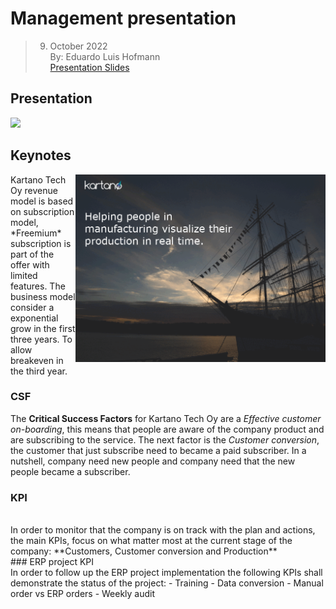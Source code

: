 # Management presentation
> 09. October 2022    
> By: Eduardo Luis Hofmann    
> [Presentation Slides](01presentation.md)

## Presentation

[<img src="https://code.33co.de/ehofmann/ERP-samk/src/branch/master/videos/reduce-presentation.mp4">](Presentation)



## Keynotes
<img src="animation.gif" align="right" width="400px"/>
Kartano Tech Oy revenue model is based on subscription model, *Freemium* subscription is part of the offer with limited features.   
The business model consider a exponential grow in the first three years. To allow breakeven in the third year.
<br> 

### CSF
The **Critical Success Factors** for Kartano Tech Oy are a *Effective customer on-boarding*, this means that people are aware of the company product and are subscribing to the service. The next factor is the *Customer conversion*, the customer that just subscribe need to became a paid subscriber. In a nutshell, company need new people and company need that the new people became a subscriber.
<br> 
### KPI
<br> 
In order to monitor that the company is on track with the plan and actions, the main KPIs, focus on what matter most at the current stage of the company: **Customers, Customer conversion and Production**
<br> 
### ERP project KPI
<br> 
In order to follow up the ERP project implementation the following KPIs shall demonstrate the status of the project:
- Training
- Data conversion
- Manual order vs ERP orders
- Weekly audit

<br clear="left"/>
